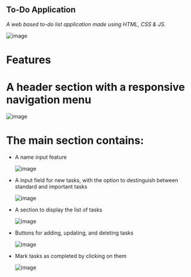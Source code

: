 ## To-Do Application
_A web based to-do list application made using HTML, CSS & JS._

![image](https://github.com/Mahluri/MyToDoApp/assets/83395475/4989010a-3586-4ac2-af6d-8d2564ed1587)

# Features

# A header section with a responsive navigation menu

![image](https://github.com/Mahluri/MyToDoApp/assets/83395475/e9a234e1-2b0d-430a-a109-bd9abc127718)

# The main section contains:
- A name input feature

  ![image](https://github.com/Mahluri/MyToDoApp/assets/83395475/0d75e924-f13c-4b33-89d2-4d8ea55870fb)
  
- A input field for new tasks, with the option to destinguish between standard and important tasks

  ![image](https://github.com/Mahluri/MyToDoApp/assets/83395475/a2b5e40d-37b6-4a7d-9cfa-753fcb825ec5)

- A section to display the list of tasks

  ![image](https://github.com/Mahluri/MyToDoApp/assets/83395475/e84c36e1-f7d9-4f03-9814-f53d40c945d8)

- Buttons for adding, updating, and deleting tasks

  ![image](https://github.com/Mahluri/MyToDoApp/assets/83395475/045ae728-ae3d-4781-9ea2-baff3e8ce8ca)

- Mark tasks as completed by clicking on them

  ![image](https://github.com/Mahluri/MyToDoApp/assets/83395475/83147cbd-d6d6-4043-9be5-84b6f6001381)




